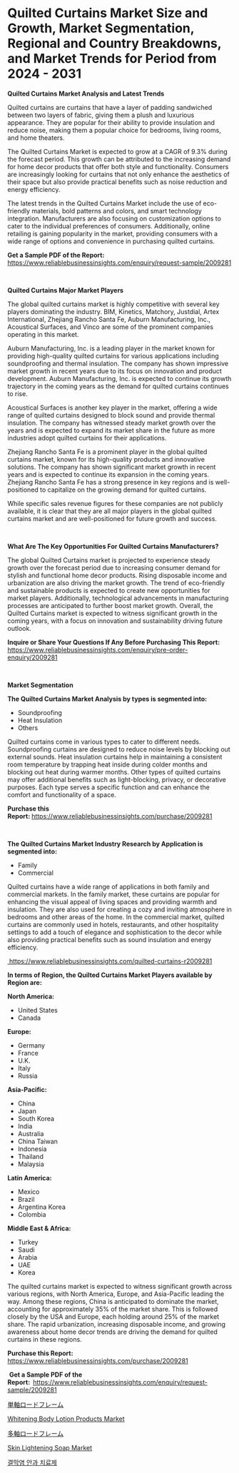<p><h1>Quilted Curtains Market Size and Growth, Market Segmentation, Regional and Country Breakdowns, and Market Trends for Period from 2024 -  2031</h1></p><p><strong>Quilted Curtains Market Analysis and Latest Trends</strong></p>
<p><p>Quilted curtains are curtains that have a layer of padding sandwiched between two layers of fabric, giving them a plush and luxurious appearance. They are popular for their ability to provide insulation and reduce noise, making them a popular choice for bedrooms, living rooms, and home theaters.</p><p>The Quilted Curtains Market is expected to grow at a CAGR of 9.3% during the forecast period. This growth can be attributed to the increasing demand for home decor products that offer both style and functionality. Consumers are increasingly looking for curtains that not only enhance the aesthetics of their space but also provide practical benefits such as noise reduction and energy efficiency.</p><p>The latest trends in the Quilted Curtains Market include the use of eco-friendly materials, bold patterns and colors, and smart technology integration. Manufacturers are also focusing on customization options to cater to the individual preferences of consumers. Additionally, online retailing is gaining popularity in the market, providing consumers with a wide range of options and convenience in purchasing quilted curtains.</p></p>
<p><strong>Get a Sample PDF of the Report:&nbsp;</strong> <a href="https://www.reliablebusinessinsights.com/enquiry/request-sample/2009281">https://www.reliablebusinessinsights.com/enquiry/request-sample/2009281</a></p>
<p>&nbsp;</p>
<p><strong>Quilted Curtains Major Market Players</strong></p>
<p><p>The global quilted curtains market is highly competitive with several key players dominating the industry. BIM, Kinetics, Matchory, Justdial, Artex International, Zhejiang Rancho Santa Fe, Auburn Manufacturing, Inc., Acoustical Surfaces, and Vinco are some of the prominent companies operating in this market.</p><p>Auburn Manufacturing, Inc. is a leading player in the market known for providing high-quality quilted curtains for various applications including soundproofing and thermal insulation. The company has shown impressive market growth in recent years due to its focus on innovation and product development. Auburn Manufacturing, Inc. is expected to continue its growth trajectory in the coming years as the demand for quilted curtains continues to rise.</p><p>Acoustical Surfaces is another key player in the market, offering a wide range of quilted curtains designed to block sound and provide thermal insulation. The company has witnessed steady market growth over the years and is expected to expand its market share in the future as more industries adopt quilted curtains for their applications.</p><p>Zhejiang Rancho Santa Fe is a prominent player in the global quilted curtains market, known for its high-quality products and innovative solutions. The company has shown significant market growth in recent years and is expected to continue its expansion in the coming years. Zhejiang Rancho Santa Fe has a strong presence in key regions and is well-positioned to capitalize on the growing demand for quilted curtains.</p><p>While specific sales revenue figures for these companies are not publicly available, it is clear that they are all major players in the global quilted curtains market and are well-positioned for future growth and success.</p></p>
<p>&nbsp;</p>
<p><strong>What Are The Key Opportunities For Quilted Curtains Manufacturers?</strong></p>
<p><p>The global Quilted Curtains market is projected to experience steady growth over the forecast period due to increasing consumer demand for stylish and functional home decor products. Rising disposable income and urbanization are also driving the market growth. The trend of eco-friendly and sustainable products is expected to create new opportunities for market players. Additionally, technological advancements in manufacturing processes are anticipated to further boost market growth. Overall, the Quilted Curtains market is expected to witness significant growth in the coming years, with a focus on innovation and sustainability driving future outlook.</p></p>
<p><strong>Inquire or Share Your Questions If Any Before Purchasing This Report:</strong> <a href="https://www.reliablebusinessinsights.com/enquiry/pre-order-enquiry/2009281">https://www.reliablebusinessinsights.com/enquiry/pre-order-enquiry/2009281</a></p>
<p>&nbsp;</p>
<p><strong>Market Segmentation</strong></p>
<p><strong>The Quilted Curtains Market Analysis by types is segmented into:</strong></p>
<p><ul><li>Soundproofing</li><li>Heat Insulation</li><li>Others</li></ul></p>
<p><p>Quilted curtains come in various types to cater to different needs. Soundproofing curtains are designed to reduce noise levels by blocking out external sounds. Heat insulation curtains help in maintaining a consistent room temperature by trapping heat inside during colder months and blocking out heat during warmer months. Other types of quilted curtains may offer additional benefits such as light-blocking, privacy, or decorative purposes. Each type serves a specific function and can enhance the comfort and functionality of a space.</p></p>
<p><strong>Purchase this Report:&nbsp;</strong><a href="https://www.reliablebusinessinsights.com/purchase/2009281">https://www.reliablebusinessinsights.com/purchase/2009281</a></p>
<p>&nbsp;</p>
<p><strong>The Quilted Curtains Market Industry Research by Application is segmented into:</strong></p>
<p><ul><li>Family</li><li>Commercial</li></ul></p>
<p><p>Quilted curtains have a wide range of applications in both family and commercial markets. In the family market, these curtains are popular for enhancing the visual appeal of living spaces and providing warmth and insulation. They are also used for creating a cozy and inviting atmosphere in bedrooms and other areas of the home. In the commercial market, quilted curtains are commonly used in hotels, restaurants, and other hospitality settings to add a touch of elegance and sophistication to the decor while also providing practical benefits such as sound insulation and energy efficiency.</p></p>
<p><a href="https://www.reliablebusinessinsights.com/quilted-curtains-r2009281">&nbsp;https://www.reliablebusinessinsights.com/quilted-curtains-r2009281</a></p>
<p><strong>In terms of Region, the Quilted Curtains Market Players available by Region are:</strong></p>
<p>
    <p> <strong> North America: </strong>
        <ul>
            <li>United States</li>
            <li>Canada</li>
        </ul>
        </p> 
    <p> <strong> Europe: </strong>
        <ul>
            <li>Germany</li>
            <li>France</li>
            <li>U.K.</li>
            <li>Italy</li>
            <li>Russia</li>
        </ul>
        </p> 
    <p> <strong> Asia-Pacific: </strong>
        <ul>
            <li>China</li>
            <li>Japan</li>
            <li>South Korea</li>
            <li>India</li>
            <li>Australia</li>
            <li>China Taiwan</li>
            <li>Indonesia</li>
            <li>Thailand</li>
            <li>Malaysia</li>
        </ul>
        </p> 
    <p> <strong> Latin America: </strong>
        <ul>
            <li>Mexico</li>
            <li>Brazil</li>
            <li>Argentina Korea</li>
            <li>Colombia</li>
        </ul>
        </p> 
    <p> <strong> Middle East & Africa: </strong>
        <ul>
            <li>Turkey</li>
            <li>Saudi</li>
            <li>Arabia</li>
            <li>UAE</li>
            <li>Korea</li>
        </ul>
    </p>
    </p>
<p><p>The quilted curtains market is expected to witness significant growth across various regions, with North America, Europe, and Asia-Pacific leading the way. Among these regions, China is anticipated to dominate the market, accounting for approximately 35% of the market share. This is followed closely by the USA and Europe, each holding around 25% of the market share. The rapid urbanization, increasing disposable income, and growing awareness about home decor trends are driving the demand for quilted curtains in these regions.</p></p>
<p><strong>Purchase this Report: </strong><a href="https://www.reliablebusinessinsights.com/purchase/2009281">https://www.reliablebusinessinsights.com/purchase/2009281</a></p>
<p>&nbsp;<strong>Get a Sample PDF of the Report:&nbsp;&nbsp;</strong><a href="https://www.reliablebusinessinsights.com/enquiry/request-sample/2009281">https://www.reliablebusinessinsights.com/enquiry/request-sample/2009281</a></p>
<p><strong></strong></p>
<p><p><a href="https://github.com/hardee896/Market-Research-Report-List-1/blob/main/2277579142941.md">単軸ロードフレーム</a></p><p><a href="https://github.com/sofayahoo2023/Market-Research-Report-List-5/blob/main/whitening-body-lotion-products-market.md">Whitening Body Lotion Products Market</a></p><p><a href="https://github.com/ReyesKohler20231/Market-Research-Report-List-2/blob/main/6077700142940.md">多軸ロードフレーム</a></p><p><a href="https://github.com/niyotibauri9/Market-Research-Report-List-1/blob/main/skin-lightening-soap-market.md">Skin Lightening Soap Market</a></p><p><a href="https://github.com/crfsywufhm81415/Market-Research-Report-List-2/blob/main/2940122150691.md">결막염 안과 치료제</a></p></p>